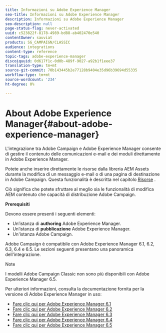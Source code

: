 ```yaml
---
title: Informazioni su Adobe Experience Manager
seo-title: Informazioni su Adobe Experience Manager
description: Informazioni su Adobe Experience Manager
seo-description: null
page-status-flag: never-activated
uuid: c523822f-8178-4989-bd88-ab402470e540
contentOwner: sauviat
products: SG_CAMPAIGN/CLASSIC
audience: integrations
content-type: reference
topic-tags: adobe-experience-manager
discoiquuid: 0d617f1c-0d0b-489f-9027-a92b1f1eee37
translation-type: tm+mt
source-git-commit: 70b143445b2e77128b9404e35d96b39694d55335
workflow-type: tm+mt
source-wordcount: '234'
ht-degree: 0%

---
```



# About Adobe Experience Manager{#about-adobe-experience-manager}

L&#39;integrazione tra  Adobe Campaign e Adobe Experience Manager consente di gestire il contenuto delle comunicazioni e-mail e dei moduli direttamente in Adobe Experience Manager.

Potete anche inserire direttamente le risorse dalla libreria  AEM Assets durante la modifica di un messaggio e-mail o di una pagina di destinazione in  Adobe Campaign. Questa funzionalità è descritta nel capitolo [Risorse](../../integrations/using/sharing-assets-with-adobe-experience-cloud.md) .

Ciò significa che potete sfruttare al meglio sia le funzionalità di modifica AEM contenuto che  capacità di distribuzione Adobe Campaign.

**Prerequisiti**

Devono essere presenti i seguenti elementi:

* Un’istanza di **authoring** Adobe Experience Manager.
* Un’istanza di **pubblicazione** Adobe Experience Manager.
* Un&#39;istanza  Adobe Campaign.

 Adobe Campaign è compatibile con Adobe Experience Manager 6.1, 6.2, 6.3, 6.4 e 6.5. Le sezioni seguenti presentano una panoramica dell&#39;integrazione.

>[!NOTE]
>
>I modelli Adobe Campaign Classic non sono più disponibili con Adobe Experience Manager 6.5.

Per ulteriori informazioni, consulta la documentazione fornita per la versione di Adobe Experience Manager in uso:

* [Fare clic qui per Adobe Experience Manager 6.1](https://docs.adobe.com/docs/en/aem/6-1/administer/integration/marketing-cloud/campaign/campaignonpremise.html)
* [Fare clic qui per Adobe Experience Manager 6.2](https://docs.adobe.com/docs/en/aem/6-2/administer/integration/marketing-cloud/campaign/campaignonpremise.html)
* [Fare clic qui per Adobe Experience Manager 6.3](https://helpx.adobe.com/experience-manager/6-3/sites/administering/using/campaignonpremise.html)
* [Fare clic qui per Adobe Experience Manager 6.4](https://helpx.adobe.com/experience-manager/6-4/sites/administering/using/campaignonpremise.html)
* [Fare clic qui per Adobe Experience Manager 6.5](https://helpx.adobe.com/experience-manager/6-5/sites/administering/using/campaignonpremise.html)
